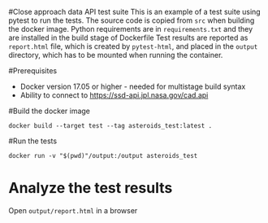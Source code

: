 #Close approach data API test suite
This is an example of a test suite using pytest to run the tests.
The source code is copied from `src` when building the docker image.
Python requirements are in `requirements.txt` and they are installed in the build stage of Dockerfile
Test results are reported as `report.html` file, which is created by `pytest-html`, and placed in the `output` directory, which has to be mounted when running the container.


#Prerequisites
* Docker version 17.05 or higher - needed for multistage build syntax
* Ability to connect to https://ssd-api.jpl.nasa.gov/cad.api

#Build the docker image
```shell
docker build --target test --tag asteroids_test:latest .
```

#Run the tests
```shell
docker run -v "$(pwd)"/output:/output asteroids_test
```

# Analyze the test results
Open `output/report.html` in a browser
